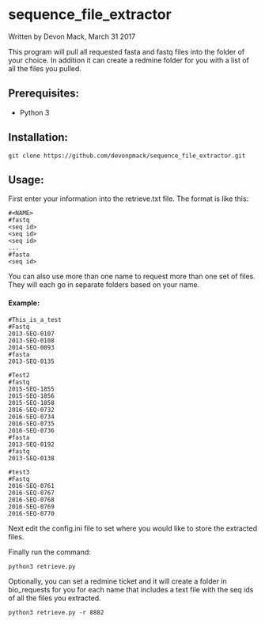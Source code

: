 # sequence_file_extractor
Written by Devon Mack, March 31 2017                                             

This program will pull all requested fasta and fastq files into the folder of your choice.
In addition it can create a redmine folder for you with a list of all the files you pulled.

## Prerequisites:
- Python 3
      
## Installation:                                                                                                

`git clone https://github.com/devonpmack/sequence_file_extractor.git`

## Usage:

First enter your information into the retrieve.txt file. The format is like this:

```
#<NAME>
#fastq
<seq id>
<seq id>
<seq id>
...
#fasta
<seq id>
```

You can also use more than one name to request more than one set of files. They will each go in separate folders based on your name.

#### Example:
```
#This_is_a_test
#Fastq
2013-SEQ-0107
2013-SEQ-0108
2014-SEQ-0093
#fasta
2013-SEQ-0135

#Test2
#fastq
2015-SEQ-1855
2015-SEQ-1856
2015-SEQ-1858
2016-SEQ-0732
2016-SEQ-0734
2016-SEQ-0735
2016-SEQ-0736
#fasta
2013-SEQ-0192
#fastq
2013-SEQ-0138

#test3
#Fastq
2016-SEQ-0761
2016-SEQ-0767
2016-SEQ-0768
2016-SEQ-0769
2016-SEQ-0770
```

Next edit the config.ini file to set where you would like to store the extracted files.

Finally run the command:

`python3 retrieve.py`

Optionally, you can set a redmine ticket and it will create a folder in bio_requests for you for each name that includes a text file with the seq ids of all the files you extracted.

`python3 retrieve.py -r 8882`


